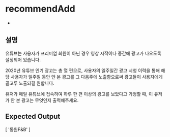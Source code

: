 # recommendAdd

-

## 설명

유튜브는 사용자가 프리미엄 회원이 아닌 경우 영상 시작이나 중간에 광고가 나오도록 설정되어 있습니다.

2020년 유튜브 인기 광고는 총 열 편으로, 사용자의 일주일간 광고 시청 이력을 통해 해당 사용자가 일주일 동안 안 본 광고를 그 다음주에 노출함으로써 광고들이 사용자에게 골고루 노출되길 원합니다.

유저가 매일 유튜브에 접속하여 하루 한 편 이상의 광고를 보았다고 가정할 때, 이 유저가 안 본 광고는 무엇인지 출력해주세요.

## Expected Output

[ '동원F&B' ]
